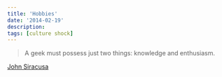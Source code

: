 ```yaml
---
title: 'Hobbies'
date: '2014-02-19'
description:
tags: [culture shock]
---
```


> A geek must possess just two things: knowledge and enthusiasm.

[John Siracusa](http://hypercritical.co/2014/01/14/the-road-to-geekdom)
